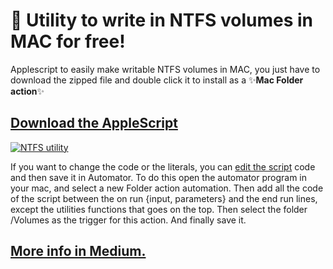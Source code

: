 # 🧙 Utility to write in NTFS volumes in MAC for free!
Applescript to easily make writable NTFS volumes in MAC, you just have to download the zipped file and double click it to install as a ✨**Mac Folder action**✨

## [Download the AppleScript](https://medium.com/r/?url=https%3A%2F%2Fgithub.com%2Farturogalan%2Fntfs-mac-automator%2Fraw%2Fmaster%2F%25F0%259F%25A7%2599NTFS%2520writable%2520utility.zip "Download the NTFS utility")

[![NTFS utility](https://thumbs.gfycat.com/GiddyPreciousAlpinegoat-size_restricted.gif)](https://gfycat.com/giddypreciousalpinegoat "Video Title")

If you want to change the code or the literals, you can [edit the script](https://github.com/arturogalan/ntfs-mac-automator/blob/master/src/NTFS_writable_utility_AppleScript.txt) code and then save it in Automator.
To do this open the automator program in your mac, and select a new Folder action automation. Then add all the code of the script between the on run {input, parameters} and the end run lines, except the utilities functions that goes on the top.
Then select the folder /Volumes as the trigger for this action. And finally save it.

## [More info in Medium.](https://medium.com/p/d2d4ab32b25e/edit, "Read the explanation of the script")
